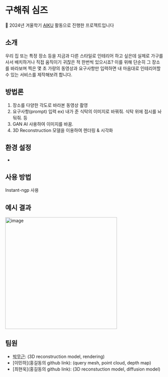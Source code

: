 # 구해줘 심즈

📢 2024년 겨울학기 [AIKU](https://github.com/AIKU-Official) 활동으로 진행한 프로젝트입니다

## 소개

우리 집 또는 특정 장소 등을 지금과 다른 스타일로 인테리어 하고 싶은데 실제로 가구를 사서 배치하거나 직접 움직이기 귀찮은 적 한번씩 있으시죠? 이를 위해 단순히 그 장소를 바라보며 찍은 몇 초 가량의 동영상과 요구사항만 입력하면 내 마음대로 인테리어할 수 있는 서비스를 제작해보려 합니다.

## 방법론

1. 장소를 다양한 각도로 바라본 동영상 촬영
2. 요구사항(prompt) 입력
   ex) 내가 준 식탁의 이미지로 바꿔줘. 식탁 위에 접시를 놔둬줘. 등
3. GAN AI 사용하여 이미지를 바꿈.
4. 3D Reconstruction 모델을 이용하여 렌더링 & 시각화

## 환경 설정

-

## 사용 방법

Instant-ngp 사용

## 예시 결과

<img width="355" alt="image" src="https://github.com/user-attachments/assets/66b56e96-d1d0-4da4-8c0f-7ef8d5fa6e67" />


## 팀원

- [박무근](https://github.com/MooGeunPark): (3D reconstruction model, rendering)
- [이민하](홍길동의 github link): (query mesh, point cloud, depth map)
- [최현욱](홍길동의 github link): (3D reconstuction model, diffusion model)
